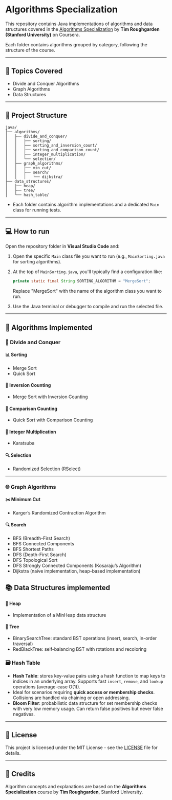 # Algorithms Specialization

This repository contains Java implementations of algorithms and data structures covered in the [Algorithms Specialization](https://www.coursera.org/specializations/algorithms) by **Tim Roughgarden (Stanford University)** on Coursera.

Each folder contains algorithms grouped by category, following the structure of the course.

---

## 📘 Topics Covered

- Divide and Conquer Algorithms
- Graph Algorithms
- Data Structures

---

## 📁 Project Structure

```
java/
├── algorithms/
│   ├── divide_and_conquer/
│   │   ├── sorting/
│   │   ├── sorting_and_inversion_count/
│   │   ├── sorting_and_comparison_count/
│   │   ├── integer_multiplication/
│   │   └── selection/
│   ├── graph_algorithms/
│   │   ├── min_cut/
│   │   ├── search/
│   │   │   └── dijkstra/
├── data_structures/
│   ├── heap/
│   ├── tree/
│   └── hash_table/
```

- Each folder contains algorithm implementations and a dedicated `Main` class for running tests.

---

## 💻 How to run

Open the repository folder in **Visual Studio Code** and:

1. Open the specific `Main` class file you want to run (e.g., `MainSorting.java` for sorting algorithms).
2. At the top of `MainSorting.java`, you'll typically find a configuration like:

   ```java
   private static final String SORTING_ALGORITHM = "MergeSort";
   ```

   Replace "MergeSort" with the name of the algorithm class you want to run.

4. Use the Java terminal or debugger to compile and run the selected file.

---

## 📖 Algorithms Implemented

### 🧠 Divide and Conquer

#### 📊 Sorting
- Merge Sort
- Quick Sort

#### 🔄 Inversion Counting
- Merge Sort with Inversion Counting

#### 🔄 Comparison Counting
- Quick Sort with Comparison Counting

#### 🧮 Integer Multiplication
- Karatsuba  

#### 🔍 Selection
- Randomized Selection (RSelect)

---

### 🌐 Graph Algorithms

#### ✂️ Minimum Cut
- Karger’s Randomized Contraction Algorithm

#### 🔍 Search
- BFS (Breadth-First Search)
- BFS Connected Components
- BFS Shortest Paths
- DFS (Depth-First Search)
- DFS Topological Sort
- DFS Strongly Connected Components (Kosaraju’s Algorithm)
- Dijkstra (naive implementation, heap-based implementation)

## 📚 Data Structures implemented

#### 🔼 Heap
- Implementation of a MinHeap data structure

#### 🌳 Tree
- BinarySearchTree: standard BST operations (insert, search, in-order traversal)
- RedBlackTree: self-balancing BST with rotations and recoloring

### 🗃️ Hash Table
- **Hash Table**: stores key-value pairs using a hash function to map keys to indices in an underlying array. Supports fast `insert`, `remove`, and `lookup` operations (average-case O(1)).
- Ideal for scenarios requiring **quick access or membership checks**. Collisions are handled via chaining or open addressing.
- **Bloom Filter**: probabilistic data structure for set membership checks with very low memory usage. Can return false positives but never false negatives.

---

## 📜 License

This project is licensed under the MIT License - see the [LICENSE](LICENSE) file for details.

---

## 🙏 Credits

Algorithm concepts and explanations are based on the **Algorithms Specialization** course by **Tim Roughgarden**, Stanford University.

